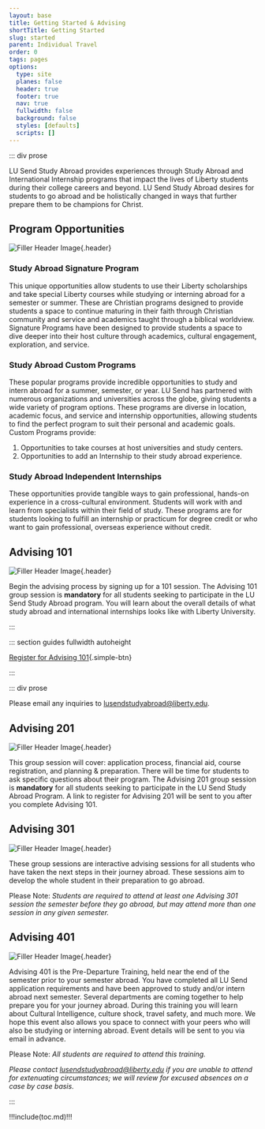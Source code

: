 ```yaml
---
layout: base
title: Getting Started & Advising
shortTitle: Getting Started
slug: started
parent: Individual Travel
order: 0
tags: pages
options:
  type: site
  planes: false
  header: true
  footer: true
  nav: true
  fullwidth: false
  background: false
  styles: [defaults]
  scripts: []
---
```


::: div prose

LU Send Study Abroad provides experiences through Study Abroad and International Internship programs that impact the lives of Liberty students during their college careers and beyond. LU Send Study Abroad desires for students to go abroad and be holistically changed in ways that further prepare them to be champions for Christ.

## Program Opportunities

![Filler Header Image](https://liberty-sa.terradotta.com/_customtags/ct_Image.cfm?Image_ID=21502){.header}

### Study Abroad Signature Program

This unique opportunities allow students to use their Liberty scholarships and take special Liberty courses while studying or interning abroad for a semester or summer. These are Christian programs designed to provide students a space to continue maturing in their faith through Christian community and service and academics taught through a biblical worldview. Signature Programs have been designed to provide students a space to dive deeper into their host culture through academics, cultural engagement, exploration, and service.

### Study Abroad Custom Programs

These popular programs provide incredible opportunities to study and intern abroad for a summer, semester, or year. LU Send has partnered with numerous organizations and universities across the globe, giving students a wide variety of program options. These programs are diverse in location, academic focus, and service and internship opportunities, allowing students to find the perfect program to suit their personal and academic goals. Custom Programs provide:

1.  Opportunities to take courses at host universities and study centers.
2.  Opportunities to add an Internship to their study abroad experience.

### Study Abroad Independent Internships

These opportunities provide tangible ways to gain professional, hands-on experience in a cross-cultural environment. Students will work with and learn from specialists within their field of study. These programs are for students looking to fulfill an internship or practicum for degree credit or who want to gain professional, overseas experience without credit.

## Advising 101

![Filler Header Image](https://liberty-sa.terradotta.com/_customtags/ct_Image.cfm?Image_ID=21487){.header}

Begin the advising process by signing up for a 101 session. The Advising 101 group session is **mandatory** for all students seeking to participate in the LU Send Study Abroad program. You will learn about the overall details of what study abroad and international internships looks like with Liberty University.

:::

::: section guides fullwidth autoheight

[Register for
Advising 101](https://liberty.co1.qualtrics.com/jfe/form/SV_25bE4diNMboVt6l){.simple-btn}

:::

::: div prose

Please email any inquiries to [lusendstudyabroad@liberty.edu](mailto:lusendstudyabroad@liberty.edu).

## Advising 201

![Filler Header Image](https://liberty-sa.terradotta.com/_customtags/ct_Image.cfm?Image_ID=21486){.header}

This group session will cover: application process, financial aid, course registration, and planning & preparation. There will be time for students to ask specific questions about their program. The Advising 201 group session is **mandatory** for all students seeking to participate in the LU Send Study Abroad Program. A link to register for Advising 201 will be sent to you after you complete Advising 101.

## Advising 301

![Filler Header Image](https://liberty-sa.terradotta.com/_customtags/ct_Image.cfm?Image_ID=26354){.header}

These group sessions are interactive advising sessions for all students who have taken the next steps in their journey abroad. These sessions aim to develop the whole student in their preparation to go abroad.

Please Note: _Students are required to attend at least one Advising 301 session the semester before they go abroad, but may attend more than one session in any given semester._

## Advising 401

![Filler Header Image](https://liberty-sa.terradotta.com/_customtags/ct_Image.cfm?Image_ID=26355){.header}

Advising 401 is the Pre-Departure Training, held near the end of the semester prior to your semester abroad. You have completed all LU Send application requirements and have been approved to study and/or intern abroad next semester. Several departments are coming together to help prepare you for your journey abroad. During this training you will learn about Cultural Intelligence, culture shock, travel safety, and much more. We hope this event also allows you space to connect with your peers who will also be studying or interning abroad. Event details will be sent to you via email in advance.

Please Note: _All students are required to attend this training._

_Please contact [lusendstudyabroad@liberty.edu](mailto:lusendstudyabroad@liberty.edu) if you are unable to attend for extenuating circumstances; we will review for excused absences on a case by case basis._

:::

!!!include(toc.md)!!!
